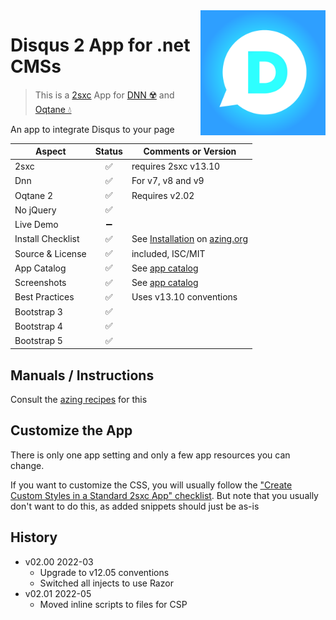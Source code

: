 <img src="app-icon.png" align="right" width="200px">

# Disqus 2 App for .net CMSs

> This is a [2sxc](https://2sxc.org) App for [DNN ☢️](https://www.dnnsoftware.com/) and [Oqtane 💧](https://www.oqtane.org/)

An app to integrate Disqus to your page

| Aspect              | Status | Comments or Version |
| ------------------- | :----: | ------------------- |
| 2sxc                | ✅    | requires 2sxc v13.10
| Dnn                 | ✅    | For v7, v8 and v9
| Oqtane 2            | ✅    | Requires v2.02
| No jQuery           | ✅    | 
| Live Demo           | ➖    |
| Install Checklist   | ✅    | See [Installation](https://azing.org/2sxc/r/fT9O-8LH) on [azing.org](https://azing.org/2sxc)
| Source & License    | ✅    | included, ISC/MIT
| App Catalog         | ✅    | See [app catalog](https://2sxc.org/en/apps/app/disqus-app-v3-hybrid-for-dnn-and-oqtane)
| Screenshots         | ✅    | See [app catalog](https://2sxc.org/en/apps/app/disqus-app-v3-hybrid-for-dnn-and-oqtane)
| Best Practices      | ✅    | Uses v13.10 conventions
| Bootstrap 3         | ✅    |
| Bootstrap 4         | ✅    |
| Bootstrap 5         | ✅    |

## Manuals / Instructions

Consult the [azing recipes](https://azing.org/2sxc/l/Mek_MCqz/app-disqus) for this

## Customize the App

There is only one app setting and only a few app resources you can change.

If you want to customize the CSS, you will usually follow the ["Create Custom Styles in a Standard 2sxc App" checklist](https://azing.org/2sxc/r/gg_aB9FD).
But note that you usually don't want to do this, as added snippets should just be as-is

## History

* v02.00 2022-03
    * Upgrade to v12.05 conventions
    * Switched all injects to use Razor
* v02.01 2022-05
    * Moved inline scripts to files for CSP